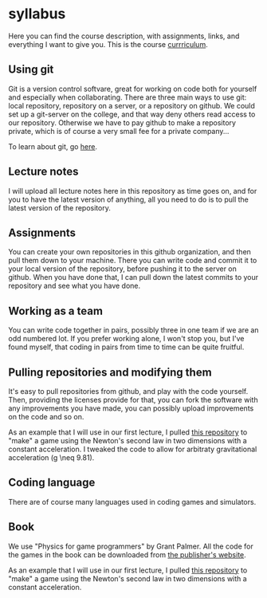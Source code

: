 # syllabus
Here you can find the course description, with assignments, links, and everything I want to give you. This is the course [currriculum](https://www.usn.no/dfsm3101/simulering-og-modellering-article147888-11539.html).

## Using git
Git is a version control softvare, great for working on code both for yourself and especially when collaborating. There are three main ways to use git: local repository, repository on a server, or a repository on github. We could set up a git-server on the college, and that way deny others read access to our repository. Otherwise we have to pay github to make a repository private, which is of course a very small fee for a private company...

To learn about git, go [here](https://git-scm.com/doc).


## Lecture notes
I will  upload all lecture notes here in this repository as time goes on, and for you to have the latest version of anything, all you need to do is to pull the latest version of the repository.

## Assignments
You can create your own repositories in this github organization, and then pull them down to your machine. There you can write code and commit it to your local version of the repository, before pushing it to the server on github. When you have done that, I can pull down the latest commits to your repository and see what you have done.

## Working as a team
You can write code together in pairs, possibly three in one team if we are an odd numbered lot. If you prefer working alone, I won't stop you, but I've found myself, that coding in pairs from time to time can be quite fruitful.


## Pulling repositories and modifying them
It's easy to pull repositories from github, and play with the code yourself. Then, providing the licenses provide for that, you can fork the software with any improvements you have made, you can possibly upload improvements on the code and so on.


As an example that I will use in our first lecture, I pulled [this repository](https://github.com/allanino/BallisticGame) to "make" a game using the Newton's second law in two dimensions with a constant acceleration. I tweaked the code to allow for arbitraty gravitational acceleration (g \neq 9.81).

## Coding language
There are of course many languages used in coding games and simulators.

## Book

We use "Physics for game programmers" by Grant Palmer. All the code for the games in the book can be downloaded from [the publisher's website](http://www.apress.com/9781590594728?gtmf=s).

As an example that I will use in our first lecture, I pulled [this repository](https://github.com/allanino/BallisticGame) to "make" a game using the Newton's second law in two dimensions with a constant acceleration.

